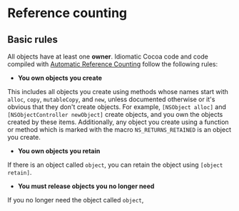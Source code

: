 # Reference counting

## Basic rules

All objects have at least one **owner**. Idiomatic Cocoa code and code compiled with [Automatic Reference Counting](https://clang.llvm.org/docs/AutomaticReferenceCounting.html) follow the following rules:

* **You own objects you create**

This includes all objects you create using methods whose names start with `alloc`, `copy`, `mutableCopy`, and `new`, unless documented otherwise or it's obvious that they don't create objects. For example, `[NSObject alloc]` and `[NSObjectController newObject]` create objects, and you own the objects created by these items. Additionally, any object you create using a function or method which is marked with the macro `NS_RETURNS_RETAINED` is an object you create.

* **You own objects you retain**

If there is an object called `object`, you can retain the object using `[object retain]`.

* **You must release objects you no longer need**

If you no longer need the object called `object`, 


